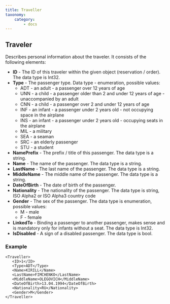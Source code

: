 ```yaml
---
title: Traveller
taxonomy:
    category:
        - docs
---
```


Traveler
---------

Describes personal information about the traveler. It consists of the following elements:

-  **ID** - The ID of this traveler within the given object (reservation / order). The data type is Int32.
-  **Type** - The passenger type. Data type - enumeration, possible values:
	-   ADT - an adult - a passenger over 12 years of age
	-   UNN - a child - a passenger older than 2 and under 12 years of age - unaccompanied by an adult
	-   CNN - a child - a passenger over 2 and under 12 years of age
	-   INF - an infant - a passenger under 2 years old - not occupying space in the airplane
	-   INS - an infant - a passenger under 2 years old - occupying seats in the airplane
	-   MIL - a military
	-   SEA - a seaman
	-   SRC - an elderly passenger
	-   STU - a student
-  **NamePrefix** - The prefix / title of this passenger. The data type is a string.
-  **Name** - The name of the passenger. The data type is a string.
-  **LastName** - The last name of the passenger. The data type is a string.
-  **MiddleName** - The middle name of the passenger. The data type is a string.
-  **DateOfBirth** - The date of birth of the passenger.
-  **Nationality** - The nationality of the passenger. The data type is string, ISO Alpha2 or ISO Alpha3 country code
-  **Gender** - The sex of the passenger. The data type is  enumeration, possible values:
	- M   - male
	- F   - female
-  **LinkedTo** - Binding a passenger to another passenger, makes sense and is mandatory only for infants without a seat. The data type is Int32.
-  **IsDisabled** - A sign of a disabled passenger. The data type is bool.

### Example

    <Traveller>
       <ID>1</ID>
       <Type>ADT</Type>
       <Name>KIRILL</Name>
       <LastName>FIMCHENKO</LastName>
       <MiddleName>OLEGOVICH</MiddleName>
       <DateOfBirth>13.04.1994</DateOfBirth>
       <Nationality>RU</Nationality>
       <Gender>M</Gender>
    </Traveller>